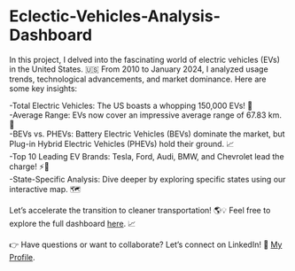 # Eclectic-Vehicles-Analysis-Dashboard

In this project, I delved into the fascinating world of electric vehicles (EVs) in the United States. 🇺🇸 From 2010 to January 2024, I analyzed usage trends, technological advancements, and market dominance. Here are some key insights:

-Total Electric Vehicles: The US boasts a whopping 150,000 EVs! 🌟 <br>
-Average Range: EVs now cover an impressive average range of 67.83 km. 🚀 <br>
-BEVs vs. PHEVs: Battery Electric Vehicles (BEVs) dominate the market, but Plug-in Hybrid Electric Vehicles (PHEVs) hold their ground. 📈 <br>
-Top 10 Leading EV Brands: Tesla, Ford, Audi, BMW, and Chevrolet lead the charge! ⚡🚙 <br>
-State-Specific Analysis: Dive deeper by exploring specific states using our interactive map. 🗺️ <br>

Let’s accelerate the transition to cleaner transportation! 🌎💡 Feel free to explore the full dashboard [here](https://github.com/aaryanarora04/Eclectic-Vehicles-Analysis-Dashboard/blob/main/Electronic%20Vehicles%20Analysis.pbix). 📈
<br>

👉 Have questions or want to collaborate? Let’s connect on LinkedIn! 🤝 [My Profile](https://www.linkedin.com/in/aaryan-arora04).
